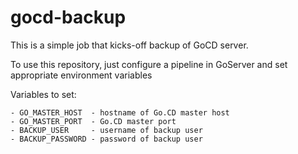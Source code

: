 # gocd-backup

This is a simple job that kicks-off backup of GoCD server.

To use this repository, just configure a pipeline in GoServer and set appropriate environment variables

Variables to set:

    - GO_MASTER_HOST  - hostname of Go.CD master host
    - GO_MASTER_PORT  - Go.CD master port
    - BACKUP_USER     - username of backup user
    - BACKUP_PASSWORD - password of backup user

